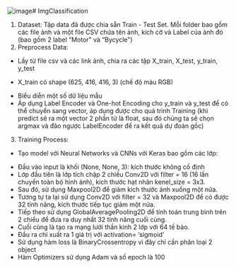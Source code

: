 ![image](https://github.com/thel6trial/ImgClassification/assets/101937836/e397c511-41bd-4df2-a98b-a4d4baf5a088)# ImgClassification

1.	Dataset: Tập data đã được chia sẵn Train - Test Set. Mỗi folder bao gồm các file ảnh và một file CSV chứa tên ảnh, kích cỡ và Label của ảnh đó (bao gồm 2 label “Motor" và “Bycycle")
2.	Preprocess Data:
-	Lấy từ file csv và các link ảnh, chia ra các tập X_train, X_test, y_train, y_test
+	X_train có shape (625, 416, 416, 3) (chế độ màu RGB)
-	Biểu diễn một số dữ liệu mẫu
-	Áp dụng Label Encoder và One-hot Encoding cho y_train và y_test để có thể chuyển sang vector, áp dụng được cho quá trình Training (khi predict sẽ ra một vector 2 phần tử là float, sau đó chúng ta sẽ chọn argmax và đảo ngược LabelEncoder để ra kết quả dự đoán gốc)
3.	Training Process:
-	Tạo model với Neural Networks và CNNs với Keras bao gồm các lớp:
+	Đầu vào input là khối (None, None, 3): kích thước không cố định
+	Lớp đầu tiên là lớp tích chập 2 chiều Conv2D với filter = 16 (16 lần chuyển toàn bộ hình ảnh), kích thước hạt nhân kenel_size = 3x3.
+	Sau đó, sử dụng Maxpool2D để giảm kích thước ảnh xuống một nửa.
+	Tương tự ta lại sử dụng Conv2D với filter = 32 và Maxpool2D để có được 32 tính năng, kích thước tiếp tục giảm một nửa.
+	Tiếp theo sử dụng GlobalAveragePooling2D để tính toán trung bình trên 2 chiều để đưa ra duy nhất 32 tính năng cuối cùng.
+	Cuối cùng là tạo ra mạng lưới thần kinh 2 lớp với 64 tế bào.
+	Đầu ra chỉ xuất ra 1 giá trị với activation= ‘sigmoid’ 
+	Sử dụng hàm loss là BinaryCrossentropy vì đây chỉ cần phân loại 2 object
+	Hàm Optimizers sử dụng Adam và số epoch là 100


